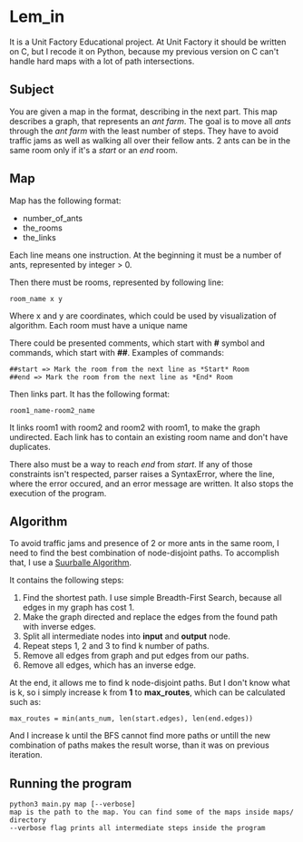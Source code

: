 # Lem_in
It is a Unit Factory Educational project. At Unit Factory it should be written on C, but I recode it on Python, because my previous version on C can't handle hard maps with a lot of path intersections.
## Subject
You are given a map in the format, describing in the next part. This map describes a graph, that represents an *ant farm*. The goal is to move all *ants* through the *ant farm* with the least number of steps. They have to avoid traffic jams as well as walking all over their fellow ants. 2 ants can be in the same room only if it's a *start* or an *end* room.
## Map
Map has the following format:
- number_of_ants
- the_rooms
- the_links

Each line means one instruction.
At the beginning it must be a number of ants, represented by integer > 0.

Then there must be rooms, represented by following line:
```
room_name x y
```

Where x and y are coordinates, which could be used by visualization of algorithm. Each room must have a unique name

There could be presented comments, which start with **#** symbol and commands, which start with **##**.
Examples of commands:
```
##start => Mark the room from the next line as *Start* Room
##end => Mark the room from the next line as *End* Room
```
Then links part. It has the following format:
```
room1_name-room2_name
```

It links room1 with room2 and room2 with room1, to make the graph undirected.
Each link has to contain an existing room name and don't have duplicates.

There also must be a way to reach *end* from *start*.
If any of those constraints isn't respected, parser raises a SyntaxError, where the line, where the error occured, and an error message are written. It also stops the execution of the program.
## Algorithm
To avoid traffic jams and presence of 2 or more ants in the same room, I need to find the best combination of node-disjoint paths. To accomplish that, I use a [Suurballe Algorithm](http://www.macfreek.nl/memory/Disjoint_Path_Finding#Suurballe).

It contains the following steps:
1. Find the shortest path. I use simple Breadth-First Search, because all edges in my graph has cost 1.
2. Make the graph directed and replace the edges from the found path with inverse edges.
3. Split all intermediate nodes into **input** and **output** node.
4. Repeat steps 1, 2 and 3 to find k number of paths.
5. Remove all edges from graph and put edges from our paths.
6. Remove all edges, which has an inverse edge.

At the end, it allows me to find k node-disjoint paths.
But I don't know what is k, so i simply increase k from **1** to **max_routes**, which can be calculated such as:
```
max_routes = min(ants_num, len(start.edges), len(end.edges))
```

And I increase k until the BFS cannot find more paths or untill the new combination of paths makes the result worse, than it was on previous iteration.

## Running the program
```
python3 main.py map [--verbose]
map is the path to the map. You can find some of the maps inside maps/ directory
--verbose flag prints all intermediate steps inside the program
```
